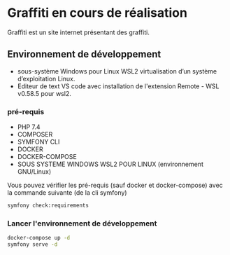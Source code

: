 #  Graffiti en cours de réalisation

Graffiti est un site internet présentant des graffiti.

## Environnement de développement
* sous-système Windows pour Linux WSL2 virtualisation d’un système d’exploitation Linux.
* Editeur de text VS code avec installation de l'extension Remote - WSL v0.58.5 pour wsl2.

### pré-requis

* PHP 7.4
* COMPOSER 
* SYMFONY CLI 
* DOCKER 
* DOCKER-COMPOSE
* SOUS SYSTEME WINDOWS WSL2 POUR LINUX (environnement GNU/Linux) 

Vous pouvez vérifier les pré-requis (sauf docker et docker-compose) avec la commande suivante (de la cli symfony)

```bash
symfony check:requirements
```
### Lancer l'environnement de développement

```bash
docker-compose up -d
symfony serve -d
```



